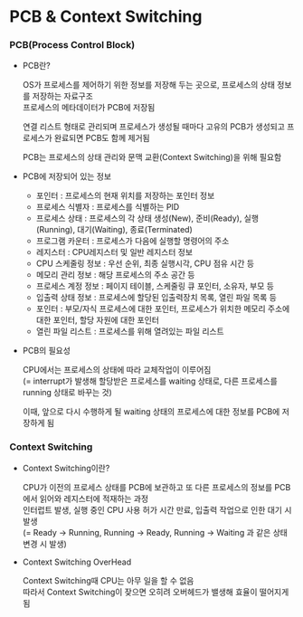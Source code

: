 # PCB & Context Switching

### PCB(Process Control Block)

  * PCB란?

    OS가 프로세스를 제어하기 위한 정보를 저장해 두는 곳으로, 프로세스의 상태 정보를 저장하는 자료구조\
    프로세스의 메타데이터가 PCB에 저장됨
    
    연결 리스트 형태로 관리되며 프로세스가 생성될 때마다 고유의 PCB가 생성되고 프로세스가 완료되면 PCB도 함께 제거됨
    
    PCB는 프로세스의 상태 관리와 문맥 교환(Context Switching)을 위해 필요함
    
  * PCB에 저장되어 있는 정보
  
    * 포인터 : 프로세스의 현재 위치를 저장하는 포인터 정보
    * 프로세스 식별자 : 프로세스를 식별하는 PID
    * 프로세스 상태 : 프로세스의 각 상태 생성(New), 준비(Ready), 실행(Running), 대기(Waiting), 종료(Terminated)
    * 프로그램 카운터 : 프로세스가 다음에 실행할 명령어의 주소
    * 레지스터 : CPU레지스터 및 일반 레지스터 정보
    * CPU 스케줄링 정보 : 우선 순위, 최종 실행시각, CPU 점유 시간 등
    * 메모리 관리 정보 : 해당 프로세스의 주소 공간 등
    * 프로세스 계정 정보 : 페이지 테이블, 스케줄링 큐 포인터, 소유자, 부모 등
    * 입출력 상태 정보 : 프로세스에 할당된 입출력장치 목록, 열린 파일 목록 등
    * 포인터 : 부모/자식 프로세스에 대한 포인터, 프로세스가 위치한 메모리 주소에 대한 포인터, 할당 자원에 대한 포인터
    * 열린 파일 리스트 : 프로세스를 위해 열려있는 파일 리스트
    
  * PCB의 필요성

    CPU에서는 프로세스의 상태에 따라 교체작업이 이루어짐\
    (= interrupt가 발생해 할당받은 프로세스를 waiting 상태로, 다른 프로세스를 running 상태로 바꾸는 것)
    
    이때, 앞으로 다시 수행하게 될 waiting 상태의 프로세스에 대한 정보를 PCB에 저장하게 됨
    
### Context Switching

  * Context Switching이란?

    CPU가 이전의 프로세스 상태를 PCB에 보관하고 또 다른 프로세스의 정보를 PCB에서 읽어와 레지스터에 적재하는 과정\
    인터럽트 발생, 실행 중인 CPU 사용 허가 시간 만료, 입출력 작업으로 인한 대기 시 발생\
    (= Ready -> Running, Running -> Ready, Running -> Waiting 과 같은 상태 변경 시 발생)
    
  * Context Switching OverHead

    Context Switching때 CPU는 아무 일을 할 수 없음\
    따라서 Context Switching이 잦으면 오히려 오버헤드가 밸생해 효율이 떨어지게 됨
